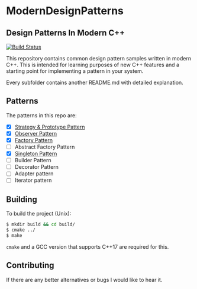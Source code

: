 <p align="center">
<h1>ModernDesignPatterns </h1>

<h2>Design Patterns In Modern C++ </h2>
</p>

[![Build Status](https://travis-ci.org/jonathan-daniel/ModernDesignPatterns.svg?branch=master)](https://travis-ci.org/jonathan-daniel/ModernDesignPatterns)

This repository contains common design pattern samples written in modern C++. This is intended for learning purposes of new C++ features and a starting point for implementing a pattern in your system.

Every subfolder contains another README.md with detailed explanation.

## Patterns

The patterns in this repo are:

- [x] [Strategy & Prototype Pattern](StrategyPrototypePattern/)
- [x] [Observer Pattern](ObserverPattern/)
- [x] [Factory Pattern](FactoryPattern/)
- [ ] Abstract Factory Pattern
- [x] [Singleton Pattern](SingletonPattern/)
- [ ] Builder Pattern
- [ ] Decorator Pattern
- [ ] Adapter pattern
- [ ] Iterator pattern

## Building

To build the project (Unix):

```bash
$ mkdir build && cd build/
$ cmake ../
$ make
```

`cmake` and a GCC version that supports C++17 are required for this.

## Contributing

If there are any better alternatives or bugs I would like to hear it.